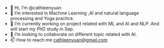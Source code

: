 - 👋 Hi, I’m @cathleenyuan
- 👀 I’m interested in Machine Learning ,AI and natural language processing and Yoga practice.
- 🌱 I’m currently working on project related with ML and AI and NLP. And will start my PhD study in Sep.
- 💞️ I’m looking to collaborate on different topic related with AI.
- 📫 How to reach me cathleenyuan@gmail.com

<!---
cathleenyuan/cathleenyuan is a ✨ special ✨ repository because its `README.md` (this file) appears on your GitHub profile.
You can click the Preview link to take a look at your changes.
--->
